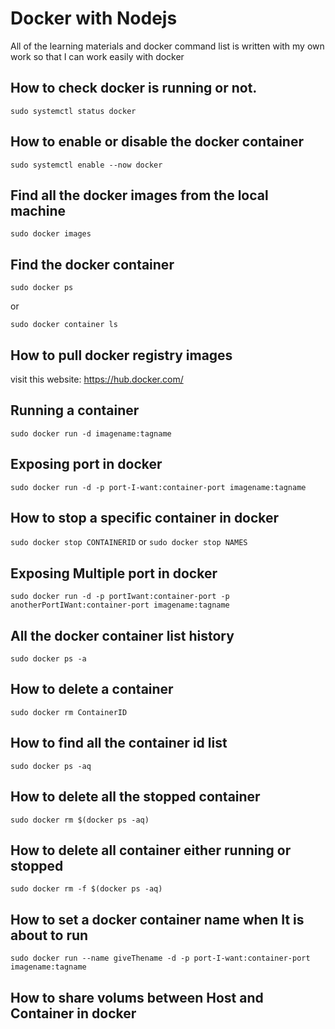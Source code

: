 # Docker with Nodejs

All of the learning materials and docker command list is written with my own work so that I can work easily with docker

## How to check docker is running or not.

`sudo systemctl status docker`

## How to enable or disable the docker container

`sudo systemctl enable --now docker`

## Find all the docker images from the local machine

`sudo docker images`

## Find the docker container

`sudo docker ps`

or

`sudo docker container ls`

## How to pull docker registry images

visit this website: https://hub.docker.com/

## Running a container

`sudo docker run -d imagename:tagname`

## Exposing port in docker

`sudo docker run -d -p port-I-want:container-port imagename:tagname`

## How to stop a specific container in docker

`sudo docker stop CONTAINERID`
or
`sudo docker stop NAMES`

## Exposing Multiple port in docker

`sudo docker run -d -p portIwant:container-port -p anotherPortIWant:container-port imagename:tagname`

## All the docker container list history

`sudo docker ps -a`

## How to delete a container

`sudo docker rm ContainerID`

## How to find all the container id list

`sudo docker ps -aq`

## How to delete all the stopped container

`sudo docker rm $(docker ps -aq)`

## How to delete all container either running or stopped

`sudo docker rm -f $(docker ps -aq)`

## How to set a docker container name when It is about to run

`sudo docker run --name giveThename -d -p port-I-want:container-port imagename:tagname`

## How to share volums between Host and Container in docker
